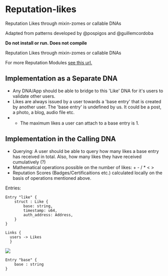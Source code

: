 # Reputation-likes
Reputation Likes through mixin-zomes or callable DNAs

Adapted from patterns developed by @pospigos and @guillemcordoba

**Do not install or run. Does not compile**

Reputation Likes through mixin-zomes or callable DNAs

For more Reputation Modules [see this url.](https://sacred-capital.gitbook.io/sacred-capital/documentation/technical/reputation-data-types)

## Implementation as a Separate DNA

- Any DNA/App should be able to bridge to this 'Like' DNA for it's users to validate other users.
- Likes are always issued by a user towards a 'base entry' that is created by another user. The 'base entry' is undefined by us. It could be a post, a photo, a blog, audio file etc.
- - The maximum likes a user can attach to a base entry is 1. 

## Implementation in the Calling DNA

- Querying: A user should be able to query how many likes a base entry has received in total. Also, how many likes they have received cumulatively (?) 
- Mathematical operations possible on the number of likes: + - / * < > 
- Reputation Scores (Badges/Certificaitions etc.) calculated locally on the basis of operations mentioned above.


Entries:

```
Entry "like" {
    struct : Like {
        base: string,
        timestamp: u64,
        auth_address: Address,
    }
}

Links {
  users -> Likes
  }
```

![](https://i.imgur.com/XiFC9LF.png)





```
Entry "base" {
    base : string
}
```